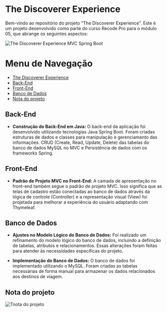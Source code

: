 # The Discoverer Experience

Bem-vindo ao repositório do projeto "The Discoverer Experience". Este é um projeto desenvolvido como parte do curso Recode Pro para o módulo 05, que abrange os seguintes aspectos:

![The Discoverer Experience MVC Spring Boot](src/main/webapp/assets/tde-mvc.gif)

# Menu de Navegação

- [The Discoverer Experience](#the-discoverer-experience)
- [Back-End](#back-end)
- [Front-End](#front-end)
- [Banco de Dados](#banco-de-dados)
- [Nota do projeto](#nota-do-projeto)

## Back-End

- **Construção do Back-End em Java:** O back-end da aplicação foi desenvolvido utilizando tecnologias Java Spring Boot. Foram criadas estruturas de dados e classes para manipulação e gerenciamento das informações. CRUD (Create, Read, Update, Delete) das tabelas do banco de dados MySQL no MVC e Persistência de dados com os frameworks Spring.

## Front-End

- **Padrão de Projeto MVC no Front-End:** A camada de apresentação no front-end também segue o padrão de projeto MVC. Isso significa que as telas de cadastro estão conectadas ao banco de dados através da lógica de controle (Controller) e a representação visual (View) foi projetada para melhorar a experiência do usuário adaptando com Thymeleaf.

## Banco de Dados

- **Ajustes no Modelo Lógico do Banco de Dados:** Foi realizado um refinamento do modelo lógico do banco de dados, incluindo a definição de tabelas, atributos e relacionamentos. Essas alterações foram feitas para atender às necessidades específicas do projeto.

- **Implementação do Banco de Dados:** O banco de dados foi implementado utilizando o MySQL. Foram criadas as tabelas necessárias de forma manual para armazenar os dados relacionados aos destinos de viagem.

## Nota do projeto

![Tnota do projeto](https://raw.githubusercontent.com/alvserika/modulo5/143a139cc6cb75d0ce4ddcd9fd8a6baa429e3b5d/src/main/resources/static/assets/nota-modulo-5.png)